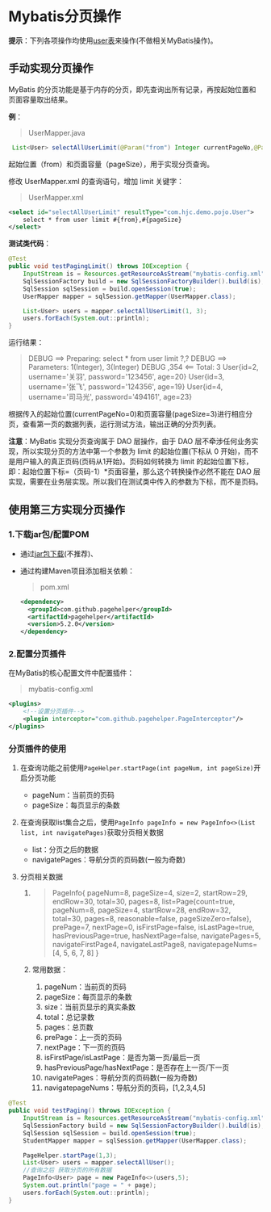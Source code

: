 # Mybatis分页操作

**提示**：下列各项操作均使用[user表](../Table/user.md)来操作(不做相关MyBatis操作)。

## 手动实现分页操作

MyBatis 的分页功能是基于内存的分页，即先查询出所有记录，再按起始位置和页面容量取出结果。

**例**：

> UserMapper.java

```java
 List<User> selectAllUserLimit(@Param("from") Integer currentPageNo,@Param("pageSize") Integer pageSize);
```

起始位置（from）和页面容量（pageSize），用于实现分页查询。

修改 UserMapper.xml 的查询语句，增加 limit 关键字：

> UserMapper.xml

```xml
<select id="selectAllUserLimit" resultType="com.hjc.demo.pojo.User">
	select * from user limit #{from},#{pageSize}
</select>
```

**测试类代码**：

```java
@Test
public void testPagingLimit() throws IOException {
    InputStream is = Resources.getResourceAsStream("mybatis-config.xml");
    SqlSessionFactory build = new SqlSessionFactoryBuilder().build(is);
    SqlSession sqlSession = build.openSession(true);
    UserMapper mapper = sqlSession.getMapper(UserMapper.class);

    List<User> users = mapper.selectAllUserLimit(1, 3);
	users.forEach(System.out::println);
}
```

运行结果：

> DEBUG  ==>  Preparing: select * from user limit ?,? 
> DEBUG  ==> Parameters: 1(Integer), 3(Integer) 
> DEBUG ,354 <==      Total: 3 
> User{id=2, username='关羽', password='123456', age=20}
> User{id=3, username='张飞', password='124356', age=19}
> User{id=4, username='司马光', password='494161', age=23}

根据传入的起始位置(currentPageNo=0)和页面容量(pageSize=3)进行相应分页，查看第一页的数据列表，运行测试方法，输出正确的分页列表。

**注意**：MyBatis 实现分页查询属于 DAO 层操作，由于 DAO 层不牵涉任何业务实现，所以实现分页的方法中第一个参数为 limit 的起始位置(下标从 0 开始)，而不是用户输入的真正页码(页码从1开始)。页码如何转换为 limit 的起始位置下标，即：起始位置下标=（页码-1）*页面容量，那么这个转换操作必然不能在 DAO 层实现，需要在业务层实现。所以我们在测试类中传入的参数为下标，而不是页码。

## 使用第三方实现分页操作

### 1.下载jar包/配置POM

- 通过[jar包下载](https://github.com/pagehelper/Mybatis-PageHelper/releases/tag/v5.3.2)(不推荐)、

- 通过构建Maven项目添加相关依赖：

  > pom.xml

  ```xml
  <dependency>
  	<groupId>com.github.pagehelper</groupId>
  	<artifactId>pagehelper</artifactId>
  	<version>5.2.0</version>
  </dependency>
  ```

### 2.配置分页插件 

在MyBatis的核心配置文件中配置插件：

> mybatis-config.xml

```xml
<plugins>
	<!--设置分页插件-->
    <plugin interceptor="com.github.pagehelper.PageInterceptor"/>
</plugins>
```

### 分页插件的使用 

1. 在查询功能之前使用`PageHelper.startPage(int pageNum, int pageSize)`开启分页功能 

   - pageNum：当前页的页码 
   - pageSize：每页显示的条数

2. 在查询获取list集合之后，使用`PageInfo pageInfo = new PageInfo<>(List list, int navigatePages)`获取分页相关数据

   - list：分页之后的数据 
   - navigatePages：导航分页的页码数(一般为奇数)

3. 分页相关数据 

   1. > PageInfo{ pageNum=8, pageSize=4, size=2, startRow=29, endRow=30, total=30, pages=8, list=Page{count=true, pageNum=8, pageSize=4, startRow=28, endRow=32, total=30, pages=8, reasonable=false, pageSizeZero=false}, prePage=7, nextPage=0, isFirstPage=false, isLastPage=true, hasPreviousPage=true, hasNextPage=false, navigatePages=5, navigateFirstPage4, navigateLastPage8, navigatepageNums=[4, 5, 6, 7, 8] } 

   2. 常用数据： 

      1. pageNum：当前页的页码 
      2. pageSize：每页显示的条数 
      3. size：当前页显示的真实条数 
      4. total：总记录数
      5. pages：总页数 
      6. prePage：上一页的页码 
      7. nextPage：下一页的页码  
      8. isFirstPage/isLastPage：是否为第一页/最后一页 
      9. hasPreviousPage/hasNextPage：是否存在上一页/下一页 
      10. navigatePages：导航分页的页码数(一般为奇数)
      11. navigatepageNums：导航分页的页码，[1,2,3,4,5]

```java
@Test
public void testPaging() throws IOException {
	InputStream is = Resources.getResourceAsStream("mybatis-config.xml");
	SqlSessionFactory build = new SqlSessionFactoryBuilder().build(is);
    SqlSession sqlSession = build.openSession(true);
    StudentMapper mapper = sqlSession.getMapper(UserMapper.class);

    PageHelper.startPage(1,3);
    List<User> users = mapper.selectAllUser();
    //查询之后 获取分页的所有数据
    PageInfo<User> page = new PageInfo<>(users,5);
    System.out.println("page = " + page);
    users.forEach(System.out::println);
}
```

